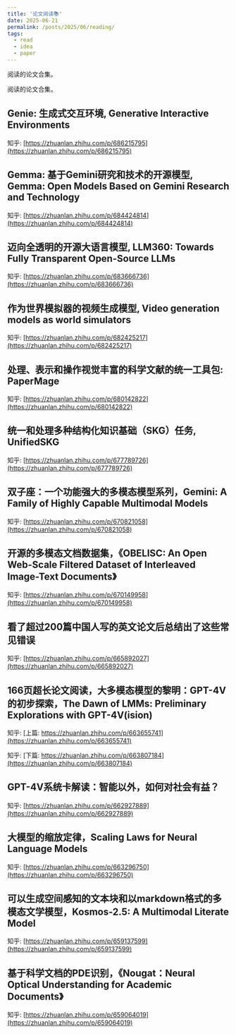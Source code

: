 ```yaml
---
title: '论文阅读📚'
date: 2025-06-21
permalink: /posts/2025/06/reading/
tags:
  - read
  - idea
  - paper
---
```


阅读的论文合集。

阅读的论文合集。

## Genie: 生成式交互环境, Generative Interactive Environments

知乎: [https://zhuanlan.zhihu.com/p/686215795](https://zhuanlan.zhihu.com/p/686215795)

## Gemma: 基于Gemini研究和技术的开源模型, Gemma: Open Models Based on Gemini Research and Technology

知乎: [https://zhuanlan.zhihu.com/p/684424814](https://zhuanlan.zhihu.com/p/684424814)

## 迈向全透明的开源大语言模型, LLM360: Towards Fully Transparent Open-Source LLMs

知乎: [https://zhuanlan.zhihu.com/p/683666736](https://zhuanlan.zhihu.com/p/683666736)

## 作为世界模拟器的视频生成模型, Video generation models as world simulators

知乎: [https://zhuanlan.zhihu.com/p/682425217](https://zhuanlan.zhihu.com/p/682425217)

## 处理、表示和操作视觉丰富的科学文献的统一工具包: PaperMage

知乎: [https://zhuanlan.zhihu.com/p/680142822](https://zhuanlan.zhihu.com/p/680142822)

## 统一和处理多种结构化知识基础（SKG）任务, UnifiedSKG

知乎: [https://zhuanlan.zhihu.com/p/677789726](https://zhuanlan.zhihu.com/p/677789726)

## 双子座：一个功能强大的多模态模型系列，Gemini: A Family of Highly Capable Multimodal Models

知乎: [https://zhuanlan.zhihu.com/p/670821058](https://zhuanlan.zhihu.com/p/670821058)

## 开源的多模态文档数据集，《OBELISC: An Open Web-Scale Filtered Dataset of Interleaved Image-Text Documents》

知乎: [https://zhuanlan.zhihu.com/p/670149958](https://zhuanlan.zhihu.com/p/670149958)

## 看了超过200篇中国人写的英文论文后总结出了这些常见错误

知乎: [https://zhuanlan.zhihu.com/p/665892027](https://zhuanlan.zhihu.com/p/665892027)

## 166页超长论文阅读，大多模态模型的黎明：GPT-4V的初步探索，The Dawn of LMMs: Preliminary Explorations with GPT-4V(ision) 

知乎: [上篇: https://zhuanlan.zhihu.com/p/663655741](https://zhuanlan.zhihu.com/p/663655741)  

知乎: [下篇: https://zhuanlan.zhihu.com/p/663807184](https://zhuanlan.zhihu.com/p/663807184)

## GPT-4V系统卡解读：智能以外，如何对社会有益？

知乎: [https://zhuanlan.zhihu.com/p/662927889](https://zhuanlan.zhihu.com/p/662927889)

## 大模型的缩放定律，Scaling Laws for Neural Language Models

知乎: [https://zhuanlan.zhihu.com/p/663296750](https://zhuanlan.zhihu.com/p/663296750)

## 可以生成空间感知的文本块和以markdown格式的多模态文学模型，Kosmos-2.5: A Multimodal Literate Model

知乎: [https://zhuanlan.zhihu.com/p/659137599](https://zhuanlan.zhihu.com/p/659137599)

## 基于科学文档的PDE识别，《Nougat：Neural Optical Understanding for Academic Documents》

知乎: [https://zhuanlan.zhihu.com/p/659064019](https://zhuanlan.zhihu.com/p/659064019)